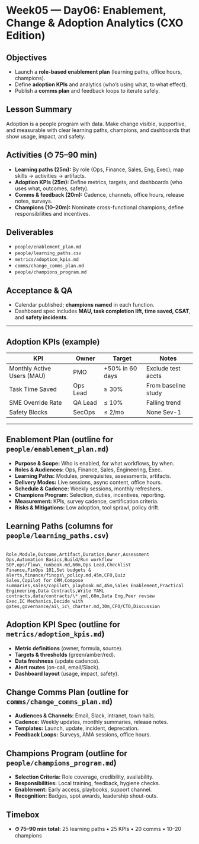 # Week05 — Day06: Enablement, Change & Adoption Analytics (CXO Edition)

## Objectives
- Launch a **role-based enablement plan** (learning paths, office hours, champions).
- Define **adoption KPIs** and analytics (who’s using what, to what effect).
- Publish a **comms plan** and feedback loops to iterate safely.

## Lesson Summary
Adoption is a people program with data. Make change visible, supportive, and measurable with clear learning paths, champions, and dashboards that show usage, impact, and safety.

## Activities (⏱ 75–90 min)
- **Learning paths (25m):** By role (Ops, Finance, Sales, Eng, Exec); map skills → activities → artifacts.
- **Adoption KPIs (25m):** Define metrics, targets, and dashboards (who uses what, outcomes, safety).
- **Comms & feedback (20m):** Cadence, channels, office hours, release notes, surveys.
- **Champions (10–20m):** Nominate cross-functional champions; define responsibilities and incentives.

## Deliverables
- `people/enablement_plan.md`
- `people/learning_paths.csv`
- `metrics/adoption_kpis.md`
- `comms/change_comms_plan.md`
- `people/champions_program.md`

## Acceptance & QA
- Calendar published; **champions named** in each function.
- Dashboard spec includes **MAU, task completion lift, time saved, CSAT**, and **safety incidents**.

---

## Adoption KPIs (example)
| KPI                        | Owner  | Target           | Notes                 |
|---------------------------|--------|------------------|-----------------------|
| Monthly Active Users (MAU)| PMO    | +50% in 60 days  | Exclude test accts    |
| Task Time Saved           | Ops Lead | ≥ 30%           | From baseline study   |
| SME Override Rate         | QA Lead | ≤ 10%           | Falling trend         |
| Safety Blocks             | SecOps | ≤ 2/mo           | None Sev-1            |

---

## Enablement Plan (outline for `people/enablement_plan.md`)
- **Purpose & Scope:** Who is enabled, for what workflows, by when.
- **Roles & Audiences:** Ops, Finance, Sales, Engineering, Exec.
- **Learning Paths:** Modules, prerequisites, assessments, artifacts.
- **Delivery Modes:** Live sessions, async content, office hours.
- **Schedule & Cadence:** Weekly sessions, monthly refreshers.
- **Champions Program:** Selection, duties, incentives, reporting.
- **Measurement:** KPIs, survey cadence, certification criteria.
- **Risks & Mitigations:** Low adoption, tool sprawl, policy drift.

## Learning Paths (columns for `people/learning_paths.csv`)
```

Role,Module,Outcome,Artifact,Duration,Owner,Assessment
Ops,Automation Basics,Build/Run workflow SOP,ops/flow\_runbook.md,60m,Ops Lead,Checklist
Finance,FinOps 101,Set budgets & alerts,finance/finops\_policy.md,45m,CFO,Quiz
Sales,Copilot for CRM,Compose summaries,sales/copilot\_playbook.md,45m,Sales Enablement,Practical
Engineering,Data Contracts,Write YAML contracts,data/contracts/\*.yml,60m,Data Eng,Peer review
Exec,IC Mechanics,Decide with gates,governance/ai\_ic\_charter.md,30m,CFO/CTO,Discussion

```

## Adoption KPI Spec (outline for `metrics/adoption_kpis.md`)
- **Metric definitions** (owner, formula, source).
- **Targets & thresholds** (green/amber/red).
- **Data freshness** (update cadence).
- **Alert routes** (on-call, email/Slack).
- **Dashboard layout** (usage, impact, safety).

## Change Comms Plan (outline for `comms/change_comms_plan.md`)
- **Audiences & Channels:** Email, Slack, intranet, town halls.
- **Cadence:** Weekly updates, monthly summaries, release notes.
- **Templates:** Launch, update, incident, deprecation.
- **Feedback Loops:** Surveys, AMA sessions, office hours.

## Champions Program (outline for `people/champions_program.md`)
- **Selection Criteria:** Role coverage, credibility, availability.
- **Responsibilities:** Local training, feedback, hygiene checks.
- **Enablement:** Early access, playbooks, support channel.
- **Recognition:** Badges, spot awards, leadership shout-outs.

## Timebox
- **⏱ 75–90 min total:** 25 learning paths • 25 KPIs • 20 comms • 10–20 champions
```
